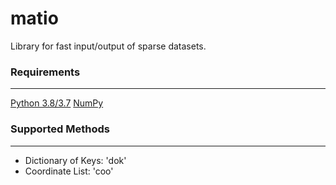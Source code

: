 # matio
Library for fast input/output of sparse datasets.

### Requirements
------------
<a href='https://www.python.org/downloads/release/python-380/'>Python 3.8/3.7</a>
<a href='https://pypi.org/project/numpy/'>NumPy</a>

### Supported Methods
------------
- Dictionary of Keys: 'dok'
- Coordinate List:    'coo'

